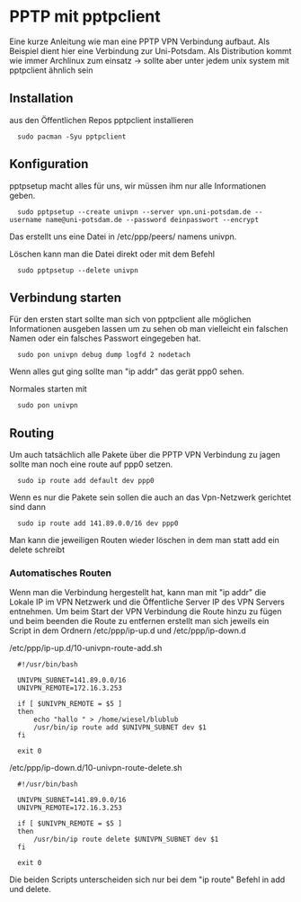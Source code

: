 # PPTP mit pptpclient

Eine kurze Anleitung wie man eine PPTP VPN Verbindung aufbaut. Als Beispiel dient hier eine Verbindung zur Uni-Potsdam. Als Distribution kommt wie immer Archlinux zum einsatz -> sollte aber unter jedem unix system mit pptpclient ähnlich sein

## Installation  

aus den Öffentlichen Repos pptpclient installieren  

``` 
  sudo pacman -Syu pptpclient 
```  

## Konfiguration  

pptpsetup macht alles für uns, wir müssen ihm nur alle Informationen geben.

``` 
  sudo pptpsetup --create univpn --server vpn.uni-potsdam.de --username name@uni-potsdam.de --password deinpasswort --encrypt 
```  

Das erstellt uns eine Datei in /etc/ppp/peers/ namens univpn.   

Löschen kann man die Datei direkt oder mit dem Befehl   

``` 
  sudo pptpsetup --delete univpn 
```  

## Verbindung starten  

Für den ersten start sollte man sich von pptpclient alle möglichen Informationen ausgeben lassen um zu sehen ob man vielleicht ein falschen Namen oder ein falsches Passwort eingegeben hat.

``` 
  sudo pon univpn debug dump logfd 2 nodetach 
```  

Wenn alles gut ging sollte man "ip addr" das gerät ppp0 sehen.    

Normales starten mit  

``` 
  sudo pon univpn 
```

## Routing  

Um auch tatsächlich alle Pakete über die PPTP VPN Verbindung zu jagen sollte man noch eine route auf ppp0 setzen.  

``` 
  sudo ip route add default dev ppp0 
```  

Wenn es nur die Pakete sein sollen die auch an das Vpn-Netzwerk gerichtet sind dann  

``` 
  sudo ip route add 141.89.0.0/16 dev ppp0 
```  

Man kann die jeweiligen Routen wieder löschen in dem man statt add ein delete schreibt


### Automatisches Routen  

Wenn man die Verbindung hergestellt hat, kann man mit "ip addr" die Lokale IP im VPN Netzwerk und die Öffentliche Server IP des VPN Servers entnehmen. Um beim Start der VPN Verbindung die Route hinzu zu fügen und beim beenden die Route zu entfernen erstellt man sich jeweils ein Script in dem Ordnern /etc/ppp/ip-up.d und /etc/ppp/ip-down.d  

/etc/ppp/ip-up.d/10-univpn-route-add.sh  
```
  #!/usr/bin/bash
  
  UNIVPN_SUBNET=141.89.0.0/16
  UNIVPN_REMOTE=172.16.3.253
  
  if [ $UNIVPN_REMOTE = $5 ]
  then 
      echo "hallo " > /home/wiesel/blublub
      /usr/bin/ip route add $UNIVPN_SUBNET dev $1
  fi
  
  exit 0  
```  
  
/etc/ppp/ip-down.d/10-univpn-route-delete.sh  
```
  #!/usr/bin/bash
  
  UNIVPN_SUBNET=141.89.0.0/16
  UNIVPN_REMOTE=172.16.3.253
  
  if [ $UNIVPN_REMOTE = $5 ]
  then 
      /usr/bin/ip route delete $UNIVPN_SUBNET dev $1
  fi
  
  exit 0
```  
  
Die beiden Scripts unterscheiden sich nur bei dem "ip route" Befehl in add und delete.  
